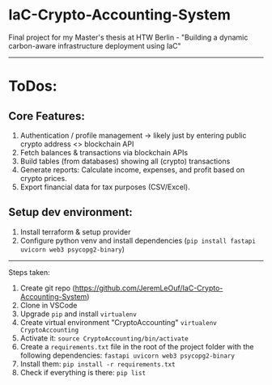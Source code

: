 # IaC-Crypto-Accounting-System
Final project for my Master's thesis at HTW Berlin - "Building a dynamic carbon-aware infrastructure deployment using IaC"

---

# ToDos:
## Core Features:
  1. Authentication / profile management -> likely just by entering public crypto address <> blockchain API
  2. Fetch balances & transactions via blockchain APIs
  3. Build tables (from databases) showing all (crypto) transactions
  4. Generate reports: Calculate income, expenses, and profit based on crypto prices.
  5. Export financial data for tax purposes (CSV/Excel).

## Setup dev environment:
  1. Install terraform & setup provider
  2. Configure python venv and install dependencies (`pip install fastapi uvicorn web3 psycopg2-binary`)



--- 

Steps taken:
1. Create git repo (https://github.com/JeremLeOuf/IaC-Crypto-Accounting-System)
2. Clone in VSCode
3. Upgrade `pip` and install `virtualenv`
4. Create virtual environment "CryptoAccounting" `virtualenv CryptoAccounting`
5. Activate it: `source CryptoAccounting/bin/activate`
6. Create a `requirements.txt` file in the root of the project folder with the following dependencies: `fastapi uvicorn web3 psycopg2-binary`
7. Install them: `pip install -r requirements.txt`
8. Check if everything is there: `pip list`
